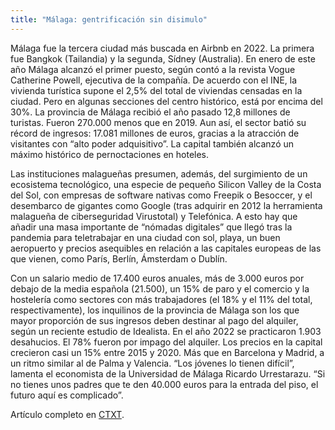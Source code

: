```yaml
---
title: "Málaga: gentrificación sin disimulo"
---
```

Málaga fue la tercera ciudad más buscada en Airbnb en 2022. La primera fue Bangkok (Tailandia) y la segunda, Sídney (Australia). En enero de este año Málaga alcanzó el primer puesto, según contó a la revista Vogue Catherine Powell, ejecutiva de la compañía. De acuerdo con el INE, la vivienda turística supone el 2,5% del total de viviendas censadas en la ciudad. Pero en algunas secciones del centro histórico, está por encima del 30%. La provincia de Málaga recibió el año pasado 12,8 millones de turistas. Fueron 270.000 menos que en 2019. Aun así, el sector batió su récord de ingresos: 17.081 millones de euros, gracias a la atracción de visitantes con “alto poder adquisitivo”. La capital también alcanzó un máximo histórico de pernoctaciones en hoteles.

Las instituciones malagueñas presumen, además, del surgimiento de un ecosistema tecnológico, una especie de pequeño Silicon Valley de la Costa del Sol, con empresas de software nativas como Freepik o Besoccer, y el desembarco de gigantes como Google (tras adquirir en 2012 la herramienta malagueña de ciberseguridad Virustotal) y Telefónica. A esto hay que añadir una masa importante de “nómadas digitales” que llegó tras la pandemia para teletrabajar en una ciudad con sol, playa, un buen aeropuerto y precios asequibles en relación a las capitales europeas de las que vienen, como París, Berlín, Ámsterdam o Dublín.

Con un salario medio de 17.400 euros anuales, más de 3.000 euros por debajo de la media española (21.500), un 15% de paro y el comercio y la hostelería como sectores con más trabajadores (el 18% y el 11% del total, respectivamente), los inquilinos de la provincia de Málaga son los que mayor proporción de sus ingresos deben destinar al pago del alquiler, según un reciente estudio de Idealista. En el año 2022 se practicaron 1.903 desahucios. El 78% fueron por impago del alquiler. Los precios en la capital crecieron casi un 15% entre 2015 y 2020. Más que en Barcelona y Madrid, a un ritmo similar al de Palma y Valencia. “Los jóvenes lo tienen difícil”, lamenta el economista de la Universidad de Málaga Ricardo Urrestarazu. “Si no tienes unos padres que te den 40.000 euros para la entrada del piso, el futuro aquí es complicado”.

Artículo completo en [CTXT](https://ctxt.es/es/20230501/Politica/43052/malaga-alquiler-vivienda-turistica-centro-torres.htm).
